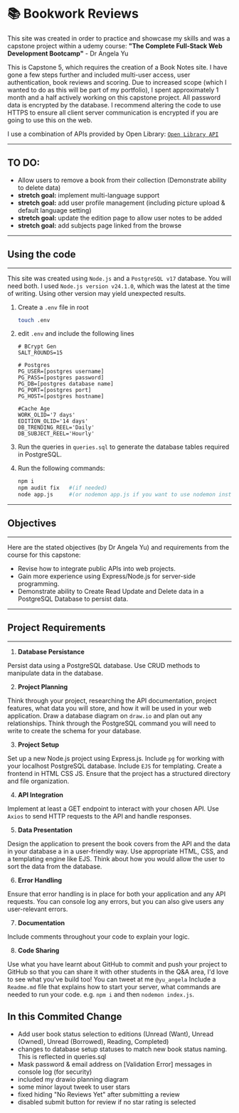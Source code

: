 # 📚 Bookwork Reviews

This site was created in order to practice and showcase my skills and was a capstone project within a udemy course:
**"The Complete Full-Stack Web Development Bootcamp"** - Dr Angela Yu

This is Capstone 5, which requires the creation of a Book Notes site. I have gone a few steps further and included multi-user access, user authentication, book reviews and scoring.
Due to increased scope (which I wanted to do as this will be part of my portfolio), I spent approximately 1 month and a half actively working on this capstone project.
All password data is encrypted by the database. I recommend altering the code to use HTTPS to ensure all client server communication is encrypted if you are going to use this on the web.

I use a combination of APIs provided by Open Library:
[`Open Library API`](https://openlibrary.org/developers/api)

---

## TO DO:

- Allow users to remove a book from their collection (Demonstrate ability to delete data)
- **stretch goal:** implement multi-language support
- **stretch goal:** add user profile management (including picture upload & default language setting)
- **stretch goal:** update the edition page to allow user notes to be added 
- **stretch goal:** add subjects page linked from the browse

---

## Using the code

---

This site was created using `Node.js` and a `PostgreSQL v17` database. You will need both.
I used `Node.js version v24.1.0`, which was the latest at the time of writing. Using other version may yield unexpected results.

1. Create a `.env` file in root
    
    ```bash
    touch .env
    ```

2. edit `.env` and include the following lines

    ```env
    # BCrypt Gen
    SALT_ROUNDS=15

    # Postgres
    PG_USER=[postgres username]
    PG_PASS=[postgres password]
    PG_DB=[postgres database name]
    PG_PORT=[postgres port]
    PG_HOST=[postgres hostname]

    #Cache Age
    WORK_OLID='7 days'
    EDITION_OLID='14 days'
    DB_TRENDING_REEL='Daily'
    DB_SUBJECT_REEL='Hourly'
    ```

3. Run the queries in `queries.sql` to generate the database tables required in PostgreSQL.

4. Run the following commands:

    ```bash
    npm i
    npm audit fix   #(if needed)
    node app.js     #(or nodemon app.js if you want to use nodemon instead)
    ```

---

## Objectives

---

Here are the stated objectives (by Dr Angela Yu) and requirements from the course for this capstone:

- Revise how to integrate public APIs into web projects.
- Gain more experience using Express/Node.js for server-side programming.
- Demonstrate ability to Create Read Update and Delete data in a PostgreSQL Database to persist data.

---

## Project Requirements

---

1. **Database Persistance**

Persist data using a PostgreSQL database.
Use CRUD methods to manipulate data in the database.

2. **Project Planning**

Think through your project, researching the API documentation, project features, what data you will store, and how it will be used in your web application.
Draw a database diagram on `draw.io` and plan out any relationships.
Think through the PostgreSQL command you will need to write to create the schema for your database.

3. **Project Setup**

Set up a new Node.js project using Express.js.
Include `pg` for working with your localhost PostgreSQL database.
Include `EJS` for templating.
Create a frontend in HTML CSS JS.
Ensure that the project has a structured directory and file organization.

4. **API Integration**

Implement at least a GET endpoint to interact with your chosen API.
Use `Axios` to send HTTP requests to the API and handle responses.

5. **Data Presentation**

Design the application to present the book covers from the API and the data in your database a in a user-friendly way.
Use appropriate HTML, CSS, and a templating engine like EJS.
Think about how you would allow the user to sort the data from the database.

6. **Error Handling**

Ensure that error handling is in place for both your application and any API requests. You can console log any errors, but you can also give users any user-relevant errors.

7. **Documentation**

Include comments throughout your code to explain your logic.

8. **Code Sharing**

Use what you have learnt about GitHub to commit and push your project to GitHub so that you can share it with other students in the Q&A area, I'd love to see what you've build too! You can tweet at me `@yu_angela`
Include a `Readme.md` file that explains how to start your server, what commands are needed to run your code. e.g. `npm i` and then `nodemon index.js`.

## In this Commited Change

- Add user book status selection to editions (Unread (Want), Unread (Owned), Unread (Borrowed), Reading, Completed)
- changes to database setup statuses to match new book status naming. This is reflected in queries.sql 
- Mask password & email address on [Validation Error] messages in console log (for security)
- included my drawio planning diagram
- some minor layout tweek to user stars
- fixed hiding "No Reviews Yet" after submitting a review
- disabled submit button for review if no star rating is selected